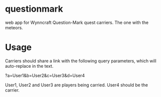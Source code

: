 # questionmark

web app for Wynncraft Question-Mark quest carriers. The one with the meteors. 

# Usage

Carriers should share a link with the following query parameters, which will auto-replace in the text.

?a=User1&b=User2&c=User3&d=User4

User1, User2 and User3 are players being carried. User4 should be the carrier.